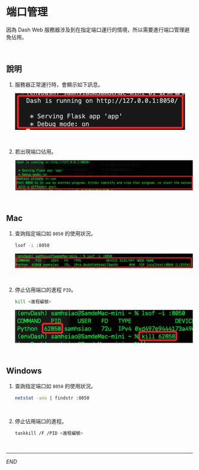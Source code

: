 # 端口管理

因為 Dash Web 服務器涉及到在指定端口運行的情境，所以需要進行端口管理避免佔用。

<br>

## 說明

1. 服務器正常運行時，會顯示如下訊息。

    ![](images/img_03.png)

<br>

2. 若出現端口佔用。

    ![](images/img_04.png)

<br>

## Mac

1. 查詢指定端口如 `8050` 的使用狀況。

    ```bash
    lsof -i :8050
    ```

    ![](images/img_01.png)

<br>

2. 停止佔用端口的進程 `PID`。

    ```bash
    kill <進程編號>
    ```

    ![](images/img_02.png)

<br>

## Windows

1. 查詢指定端口如 `8050` 的使用狀況。

    ```bash
    netstat -ano | findstr :8050
    ```

<br>

2. 停止佔用端口的進程。

    ```bash
    taskkill /F /PID <進程編號>
    ```

<br>

---

_END_